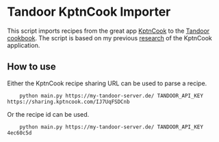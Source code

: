 # Tandoor KptnCook Importer

This script imports recipes from the great app [KptnCook](https://www.kptncook.com/) to the [Tandoor cookbook](https://tandoor.dev/).
The script is based on my previous [research](https://medium.com/analytics-vidhya/reversing-and-analyzing-the-cooking-app-kptncook-my-recipe-collection-5b5b04e5a085) of the KptnCook application.

## How to use

Either the KptnCook recipe sharing URL can be used to parse a recipe.
```
    python main.py https://my-tandoor-server.de/ TANDOOR_API_KEY https://sharing.kptncook.com/IJ7UqFSDCnb
```

Or the recipe id can be used.
```
    python main.py https://my-tandoor-server.de/ TANDOOR_API_KEY 4ec60c5d
```
